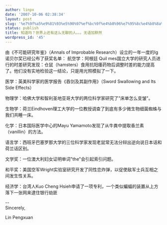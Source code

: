 ```yaml
---
author: linpx
date: '2007-10-06 02:38:34'
layout: post
slug: '%e7%9f%a5%e9%81%93%e5%90%97%ef%bc%9f%e4%b8%96%e7%95%8c%e4%b8%8a%e8%bf%98%e6%9c%89%e8%bf%99%e4%b9%88%e6%97%a0%e8%81%8a%e7%9a%84%e4%ba%ba%e3%80%82%e3%80%82%e3%80%82%e6%97%a0%e8%af%ad%e5%8a%a0%e9%bb%98'
status: publish
title: 知道吗？世界上还有这么无聊的人。。。无语加默然
wordpress_id: '45'
---
```


  

由《不可能研究年鉴》（Annals of Improbable Research）设立的一年一度的Ig诺贝尔奖已经公布了获奖名单： 航空学：阿根廷 Quil
mes国立大学的研究人员进行的时差研究发现：仓鼠（hamsters）食用抗阳痿药物后调整时差的能力提高了。他们没有实地检验这一结论，只是用光照模拟了一下。

医学：英美科学家的医学报告《吞剑及其副作用》（Sword Swallowing and Its Side Effects）

物理学：哈佛大学和智利圣地亚哥大学的两位科学家研究了"床单怎么变皱"。

生物学：荷兰Eindhoven理工大学的一位教授调查了到底有多少微生物细菌蜘蛛与我们共睡一床。

化学：日本国际医学中心的Mayu Yamamoto发现了从牛粪中提取香兰素（vanillin）的方法。

语言学：西班牙巴塞罗那大学的三位科学家发现老鼠常无法分辩出逆向说日本话和荷兰话区别。

文学奖：一位澳大利妇女证明单词"the"会引起索引问题。

和平奖：美国空军Wright实验室研究开发了同性恋炸弹，以促使敌军士兵互相之间发生性关系。

经济学：台湾人Kuo Cheng Hsieh申请了一项专利，一个类似蝙蝠的装置从上方落下一张网来逮住银行劫匪

  
  
--   
Sincerely,

  
Lin Pengxuan

